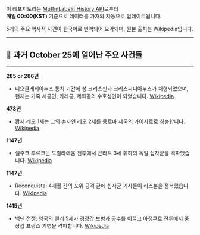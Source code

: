 

이 레포지토리는 [MuffinLabs의 History API](https://history.muffinlabs.com/date)로부터  
**매일 00:00(KST)** 기준으로 데이터를 가져와 자동으로 업데이트됩니다.

5개의 주요 역사적 사건이 한국어로 번역되어 요약되며, 원본 출처는 Wikipedia입니다.

---

## 📅 과거 **October 25**에 일어난 주요 사건들

---
**285 or 286년**
- 디오클레티아누스 통치 기간에 성 크리스핀과 크리스피니아누스가 처형되었으며, 현재는 가죽 세공인, 카레공, 제화공의 수호성인이 되었습니다.  [Wikipedia](https://wikipedia.org/wiki/285)

**473년**
- 황제 레오 1세는 그의 손자인 레오 2세를 동로마 제국의 카이사르로 칭송합니다.  [Wikipedia](https://wikipedia.org/wiki/Leo_I_(emperor))

**1147년**
- 셀주크 투르크는 도릴라에움 전투에서 콘라트 3세 휘하의 독일 십자군을 격파했습니다.  [Wikipedia](https://wikipedia.org/wiki/Battle_of_Dorylaeum_(1147))

**1147년**
- Reconquista: 4개월 간의 포위 공격 끝에 십자군 기사들이 리스본을 정복했습니다.  [Wikipedia](https://wikipedia.org/wiki/Siege_of_Lisbon)

**1415년**
- 백년 전쟁: 영국의 헨리 5세가 경장갑 보병과 궁수를 이끌고 아쟁쿠르 전투에서 중장갑 프랑스 기병을 격파합니다.  [Wikipedia](https://wikipedia.org/wiki/Battle_of_Agincourt)
